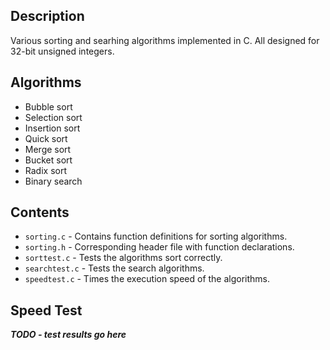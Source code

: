 ## Description

Various sorting and searhing algorithms implemented in C. All designed for 32-bit unsigned integers.

## Algorithms

- Bubble sort
- Selection sort
- Insertion sort
- Quick sort
- Merge sort
- Bucket sort
- Radix sort
- Binary search


## Contents

- `sorting.c` - Contains function definitions for sorting algorithms.
- `sorting.h` - Corresponding header file with function declarations.
- `sorttest.c` - Tests the algorithms sort correctly.
- `searchtest.c` - Tests the search algorithms.
- `speedtest.c` - Times the execution speed of the algorithms.

## Speed Test

***TODO - test results go here***